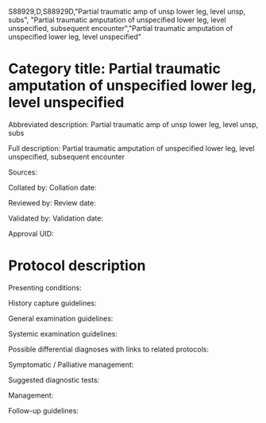 S88929,D,S88929D,"Partial traumatic amp of unsp lower leg, level unsp, subs", "Partial traumatic amputation of unspecified lower leg, level unspecified, subsequent encounter","Partial traumatic amputation of unspecified lower leg, level unspecified"
# Category title: Partial traumatic amputation of unspecified lower leg, level unspecified

Abbreviated description: Partial traumatic amp of unsp lower leg, level unsp, subs

Full description: Partial traumatic amputation of unspecified lower leg, level unspecified, subsequent encounter

Sources:

Collated by:
Collation date:

Reviewed by:
Review date:

Validated by:
Validation date:

Approval UID:

# Protocol description

Presenting conditions:

History capture guidelines:

General examination guidelines:

Systemic examination guidelines:

Possible differential diagnoses with links to related protocols:

Symptomatic / Palliative management:

Suggested diagnostic tests:

Management:

Follow-up guidelines:
